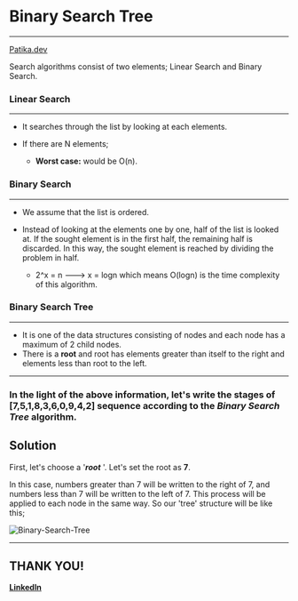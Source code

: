# Binary Search Tree
---
[Patika.dev](www.patika.dev)


Search algorithms consist of two elements; Linear Search and Binary Search.

### Linear Search
---

-	It searches through the list by looking at each elements.
-	If there are N elements;

	-	**Worst case:** would be O(n).


### Binary Search
---
-	We assume that the list is ordered.
-	Instead of looking at the elements one by one, half of the list is looked at. If the sought element is in the first half, the remaining half is discarded. In this way, the sought element is reached by dividing the problem in half.

	-	2^x = n ---> x = logn which means O(logn) is the time complexity of this algorithm.

### Binary Search Tree
---

*	It is one of the data structures consisting of nodes and each node has a maximum of 2 child nodes.
*	There is a **root** and root has elements greater than itself to the right and elements less than root to the left.

---

### In the light of the above information, let's write the stages of **[7,5,1,8,3,6,0,9,4,2]** sequence according to the ***Binary Search Tree*** algorithm.

## Solution

First, let's choose a '***root*** '. Let's set the root as **7**.

In this case, numbers greater than 7 will be written to the right of 7, and numbers less than 7 will be written to the left of 7. This process will be applied to each node in the same way. So our 'tree' structure will be like this;

![Binary-Search-Tree](https://user-images.githubusercontent.com/63460173/174351713-1e565588-8441-4b46-857f-da4779b76e97.jpg)


---

## THANK YOU!

**[LinkedIn](https://www.linkedin.com/in/ali-yavuz-yalcin/)**
